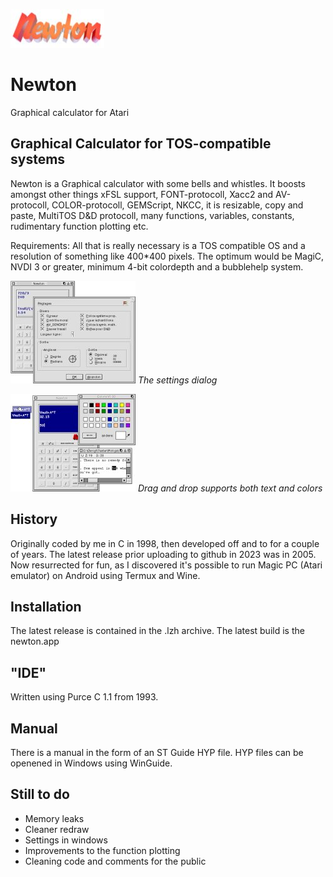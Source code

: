 ![Alt Text](assets/newtonlogo.jpg)

# Newton
Graphical calculator for Atari

## Graphical Calculator for TOS-compatible systems
Newton is a Graphical calculator with some bells and whistles. It boosts amongst other things xFSL support, FONT-protocoll, Xacc2 and AV-protocoll, COLOR-protocoll, GEMScript, NKCC, it is resizable, copy and paste, MultiTOS D&D protocoll, many functions, variables, constants, rudimentary function plotting etc.

Requirements: All that is really necessary is a TOS compatible OS and a resolution of something like 400*400 pixels. The optimum would be MagiC, NVDI 3 or greater, minimum 4-bit colordepth and a bubblehelp system.

![Image: The settings dialog](assets/newton_settings.jpg)
*The settings dialog*

![Image: Drag and drop support](assets/newton_dragdrop.jpg)
*Drag and drop supports both text and colors*

## History

Originally coded by me in C in 1998, then developed off and to for a couple of years. The latest release prior uploading to github in 2023 was in 2005. Now resurrected for fun, as I discovered it's possible to run Magic PC (Atari emulator) on Android using Termux and Wine.   

## Installation

The latest release is contained in the .lzh archive. The latest build is the newton.app 

## "IDE"
Written using Purce C 1.1 from 1993.

## Manual
There is a manual in the form of an ST Guide HYP file. HYP files can be openened in Windows using WinGuide.

## Still to do
- Memory leaks
- Cleaner redraw
- Settings in windows
- Improvements to the function plotting
- Cleaning code and comments for the public
